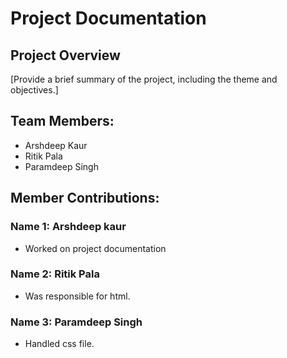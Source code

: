 # Project Documentation

## Project Overview

[Provide a brief summary of the project, including the theme and objectives.]

## Team Members:

-   Arshdeep Kaur
-   Ritik Pala
-   Paramdeep Singh

## Member Contributions:

### Name 1: Arshdeep kaur

-   Worked on project documentation

### Name 2: Ritik Pala

-   Was responsible for html.

### Name 3: Paramdeep Singh

-   Handled css file.